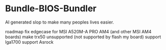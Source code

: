 # Bundle-BIOS-Bundler
AI generated slop to make many peoples lives easier.

roadmap
fix edgecase for MSI A520M-A PRO AM4 (and other MSI AM4 boards)
make trx50 unsupported (not supported by flash my board)
support lga1700
support Asrock
